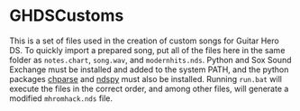 ﻿# GHDSCustoms

This is a set of files used in the creation of custom songs for Guitar Hero DS. To quickly import a prepared song, put all of the files here in the same folder as `notes.chart`, `song.wav`, and `modernhits.nds`. Python and Sox Sound Exchange must be installed and added to the system PATH, and the python packages [chparse](https://github.com/Kenny2github/chparse) and [ndspy](https://github.com/RoadrunnerWMC/ndspy) must also be installed. Running `run.bat` will execute the files in the correct order, and among other files, will generate a modified `mhromhack.nds` file.

